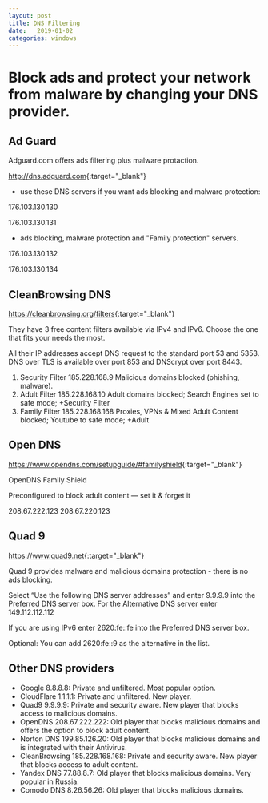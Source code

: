 ```yaml
---
layout: post
title: DNS Filtering
date:   2019-01-02
categories: windows
---
```

# Block ads and protect your network from malware by changing your DNS provider.

## Ad Guard

Adguard.com offers ads filtering plus malware protaction.

<http://dns.adguard.com>{:target="_blank"}


* use these DNS servers if you want ads blocking and malware protection:

176.103.130.130

176.103.130.131

* ads blocking, malware protection and "Family protection" servers.

176.103.130.132

176.103.130.134

## CleanBrowsing DNS

<https://cleanbrowsing.org/filters>{:target="_blank"}


They have 3 free content filters available via IPv4 and IPv6. Choose the one that fits your needs the most. 

All their IP addresses accept DNS request to the standard port 53 and 5353. DNS over TLS is available over port 853 and DNScrypt over port 8443.

1. Security Filter  185.228.168.9       Malicious domains blocked (phishing, malware).
2. Adult Filter     185.228.168.10      Adult domains blocked; Search Engines set to safe mode; +Security Filter
3. Family Filter    185.228.168.168     Proxies, VPNs & Mixed Adult Content blocked; Youtube to safe mode; +Adult


## Open DNS
<https://www.opendns.com/setupguide/#familyshield>{:target="_blank"}

OpenDNS Family Shield

Preconfigured to block adult content — set it & forget it

208.67.222.123
208.67.220.123


## Quad 9
<https://www.quad9.net>{:target="_blank"}

Quad 9 provides malware and malicious domains protection - there is no ads blocking.

Select “Use the following DNS server addresses” and enter 9.9.9.9 into the Preferred DNS server box. For the Alternative DNS server enter 149.112.112.112

If you are using IPv6 enter 2620:fe::fe into the Preferred DNS server box.

Optional: You can add 2620:fe::9 as the alternative in the list.

## Other DNS providers
* Google 8.8.8.8: Private and unfiltered. Most popular option.
* CloudFlare 1.1.1.1: Private and unfiltered. New player.
* Quad9 9.9.9.9: Private and security aware. New player that blocks access to malicious domains.
* OpenDNS 208.67.222.222: Old player that blocks malicious domains and offers the option to block adult content.
* Norton DNS 199.85.126.20: Old player that blocks malicious domains and is integrated with their Antivirus.
* CleanBrowsing 185.228.168.168: Private and security aware. New player that blocks access to adult content.
* Yandex DNS 77.88.8.7: Old player that blocks malicious domains. Very popular in Russia.
* Comodo DNS 8.26.56.26: Old player that blocks malicious domains.